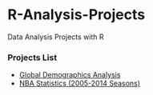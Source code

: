 # R-Analysis-Projects
Data Analysis Projects with R

### Projects List
* [Global Demographics Analysis](https://github.com/DaheeMATTANA/R-Analysis-Projects/tree/main/Global%20Demographics%20Analysis)
* [NBA Statistics (2005-2014 Seasons)](https://github.com/DaheeMATTANA/R-Analysis-Projects/tree/main/NBA%20Analysis)
